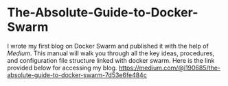 # The-Absolute-Guide-to-Docker-Swarm

I wrote my first blog on Docker Swarm and published it with the help of *Medium*. This manual will walk you through all the key ideas, procedures, and configuration file structure linked with docker swarm.
Here is the link provided below for accessing my blog. 
https://medium.com/@i190685/the-absolute-guide-to-docker-swarm-7d53e6fe484c
